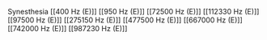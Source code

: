 Synesthesia
[[400 Hz (E)]]
[[950 Hz (E)]]
[[72500 Hz (E)]]
[[112330 Hz (E)]]
[[97500 Hz (E)]]
[[275150 Hz (E)]]
[[477500 Hz (E)]]
[[667000 Hz (E)]]
[[742000 Hz (E)]]
[[987230 Hz (E)]]